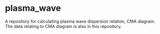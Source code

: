 # plasma_wave
A repository for calculating plasma wave dispersion relation, CMA diagram. The data relating to CMA diagram is also in this repository. 
